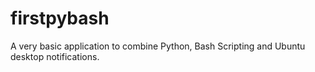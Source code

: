 # firstpybash
A very basic application to combine Python, Bash Scripting and Ubuntu desktop notifications.
